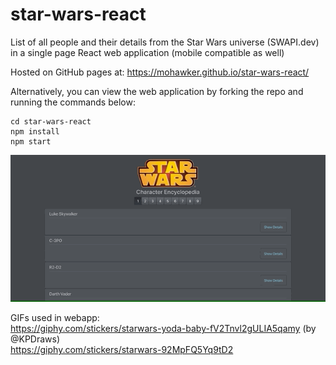 # star-wars-react
List of all people and their details from the Star Wars universe (SWAPI.dev) in a single page React web application (mobile compatible as well)

Hosted on GitHub pages at: https://mohawker.github.io/star-wars-react/

Alternatively, you can view the web application by forking the repo and running the commands below:

```
cd star-wars-react
npm install
npm start
```
![](star-wars-react-gif.gif)



GIFs used in webapp:   
https://giphy.com/stickers/starwars-yoda-baby-fV2Tnvl2gULIA5qamy (by @KPDraws)  
https://giphy.com/stickers/starwars-92MpFQ5Yq9tD2
